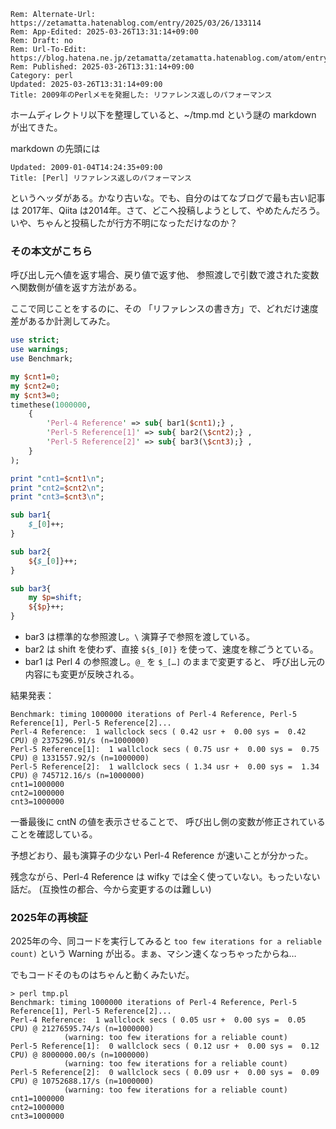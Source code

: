 ```header
Rem: Alternate-Url: https://zetamatta.hatenablog.com/entry/2025/03/26/133114
Rem: App-Edited: 2025-03-26T13:31:14+09:00
Rem: Draft: no
Rem: Url-To-Edit: https://blog.hatena.ne.jp/zetamatta/zetamatta.hatenablog.com/atom/entry/6802418398339498885
Rem: Published: 2025-03-26T13:31:14+09:00
Category: perl
Updated: 2025-03-26T13:31:14+09:00
Title: 2009年のPerlメモを発掘した: リファレンス返しのパフォーマンス
```
ホームディレクトリ以下を整理していると、~/tmp.md という謎の markdown が出てきた。

markdown の先頭には

```
Updated: 2009-01-04T14:24:35+09:00
Title: [Perl] リファレンス返しのパフォーマンス
```

というヘッダがある。かなり古いな。でも、自分のはてなブログで最も古い記事は 2017年、Qiita は2014年。さて、どこへ投稿しようとして、やめたんだろう。いや、ちゃんと投稿したが行方不明になっただけなのか？

### その本文がこちら

呼び出し元へ値を返す場合、戻り値で返す他、 参照渡しで引数で渡された変数へ関数側が値を返す方法がある。

ここで同じことをするのに、その 「リファレンスの書き方」で、どれだけ速度差があるか計測してみた。

```perl
use strict;
use warnings;
use Benchmark;

my $cnt1=0;
my $cnt2=0;
my $cnt3=0;
timethese(1000000,
    {
        'Perl-4 Reference' => sub{ bar1($cnt1);} ,
        'Perl-5 Reference[1]' => sub{ bar2(\$cnt2);} ,
        'Perl-5 Reference[2]' => sub{ bar3(\$cnt3);} ,
    }
);

print "cnt1=$cnt1\n";
print "cnt2=$cnt2\n";
print "cnt3=$cnt3\n";

sub bar1{
    $_[0]++;
}

sub bar2{
    ${$_[0]}++;
}

sub bar3{
    my $p=shift;
    ${$p}++;
}

```

* bar3 は標準的な参照渡し。`\` 演算子で参照を渡している。
* bar2 は shift を使わず、直接 `${$_[0]}` を使って、速度を稼ごうとている。
* bar1 は Perl 4 の参照渡し。`@_` を `$_[…]` のままで変更すると、 呼び出し元の内容にも変更が反映される。

結果発表：

```
Benchmark: timing 1000000 iterations of Perl-4 Reference, Perl-5 Reference[1], Perl-5 Reference[2]...
Perl-4 Reference:  1 wallclock secs ( 0.42 usr +  0.00 sys =  0.42 CPU) @ 2375296.91/s (n=1000000)
Perl-5 Reference[1]:  1 wallclock secs ( 0.75 usr +  0.00 sys =  0.75 CPU) @ 1331557.92/s (n=1000000)
Perl-5 Reference[2]:  1 wallclock secs ( 1.34 usr +  0.00 sys =  1.34 CPU) @ 745712.16/s (n=1000000)
cnt1=1000000
cnt2=1000000
cnt3=1000000
```

一番最後に cntN の値を表示させることで、 呼び出し側の変数が修正されていることを確認している。

予想どおり、最も演算子の少ない Perl-4 Reference が速いことが分かった。

残念ながら、Perl-4 Reference は wifky では全く使っていない。もったいない話だ。 (互換性の都合、今から変更するのは難しい)

### 2025年の再検証

2025年の今、同コードを実行してみると `too few iterations for a reliable count)` という Warning が出る。まぁ、マシン速くなっちゃったからね…

でもコードそのものはちゃんと動くみたいだ。

```
> perl tmp.pl
Benchmark: timing 1000000 iterations of Perl-4 Reference, Perl-5 Reference[1], Perl-5 Reference[2]...
Perl-4 Reference:  1 wallclock secs ( 0.05 usr +  0.00 sys =  0.05 CPU) @ 21276595.74/s (n=1000000)
            (warning: too few iterations for a reliable count)
Perl-5 Reference[1]:  0 wallclock secs ( 0.12 usr +  0.00 sys =  0.12 CPU) @ 8000000.00/s (n=1000000)
            (warning: too few iterations for a reliable count)
Perl-5 Reference[2]:  0 wallclock secs ( 0.09 usr +  0.00 sys =  0.09 CPU) @ 10752688.17/s (n=1000000)
            (warning: too few iterations for a reliable count)
cnt1=1000000
cnt2=1000000
cnt3=1000000
```

